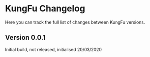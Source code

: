# KungFu Changelog

Here you can track the full list of changes between KungFu versions.

## Version 0.0.1
Initial build, not released, initialised 20/03/2020
